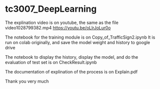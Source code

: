 # tc3007_DeepLearning

The explination video is on youtube, the same as the file video1028799382.mp4
https://youtu.be/oLlrJoLur0o

The notebook for the training module is on 
Copy_of_TrafficSign2.ipynb
It is run on colab originally, and save the model weight and history to google drive

The notebook to display the history, display the model, and do the evaluation of test set is on
CheckResult.ipynb

The documentation of explination of the process is on 
Explain.pdf

Thank you very much
